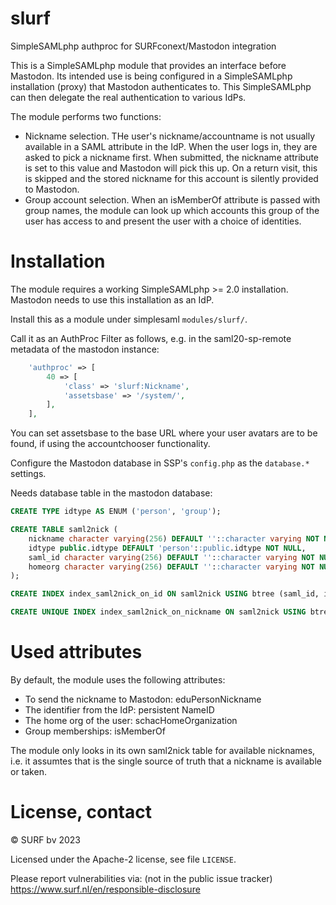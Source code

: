 # slurf
SimpleSAMLphp authproc for SURFconext/Mastodon integration

This is a SimpleSAMLphp module that provides an interface before Mastodon.
Its intended use is being configured in a SimpleSAMLphp installation (proxy)
that Mastodon authenticates to. This SimpleSAMLphp can then delegate the
real authentication to various IdPs.

The module performs two functions:
* Nickname selection. THe user's nickname/accountname is not usually available
  in a SAML attribute in the IdP. When the user logs in, they are asked to pick
  a nickname first. When submitted, the nickname attribute is set to this value
  and Mastodon will pick this up. On a return visit, this is skipped and the
  stored nickname for this account is silently provided to Mastodon.
* Group account selection. When an isMemberOf attribute is passed with group
  names, the module can look up which accounts this group of the user has access
  to and present the user with a choice of identities.

# Installation

The module requires a working SimpleSAMLphp >= 2.0 installation. Mastodon
needs to use this installation as an IdP.

Install this as a module under simplesaml `modules/slurf/`.

Call it as an AuthProc Filter as follows, e.g. in the saml20-sp-remote metadata
of the mastodon instance:

```php
    'authproc' => [
        40 => [
            'class' => 'slurf:Nickname',
            'assetsbase' => '/system/',
        ],
    ],
```

You can set assetsbase to the base URL where your user avatars are to be found,
if using the accountchooser functionality.

Configure the Mastodon database in SSP's `config.php` as the `database.*` settings.

Needs database table in the mastodon database:

```sql
CREATE TYPE idtype AS ENUM ('person', 'group');

CREATE TABLE saml2nick (
    nickname character varying(256) DEFAULT ''::character varying NOT NULL,
    idtype public.idtype DEFAULT 'person'::public.idtype NOT NULL,
    saml_id character varying(256) DEFAULT ''::character varying NOT NULL,
    homeorg character varying(256) DEFAULT ''::character varying NOT NULL
);

CREATE INDEX index_saml2nick_on_id ON saml2nick USING btree (saml_id, idtype);

CREATE UNIQUE INDEX index_saml2nick_on_nickname ON saml2nick USING btree (lower((nickname)::text));
```

# Used attributes

By default, the module uses the following attributes:

* To send the nickname to Mastodon: eduPersonNickname
* The identifier from the IdP: persistent NameID
* The home org of the user: schacHomeOrganization
* Group memberships: isMemberOf

The module only looks in its own saml2nick table for available nicknames,
i.e. it assumtes that is the single source of truth that a nickname is
available or taken. 

# License, contact

© SURF bv 2023

Licensed under the Apache-2 license, see file `LICENSE`.

Please report vulnerabilities via: (not in the public issue tracker)
https://www.surf.nl/en/responsible-disclosure
